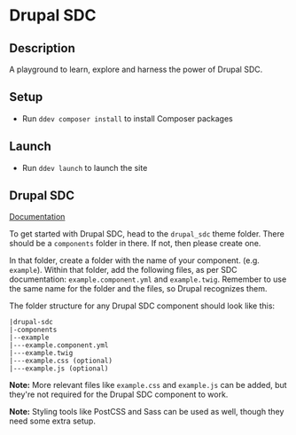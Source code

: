 # Drupal SDC

## Description

A playground to learn, explore and harness the power of Drupal SDC.

## Setup

- Run `ddev composer install` to install Composer packages

## Launch

- Run `ddev launch` to launch the site

## Drupal SDC

[Documentation](https://www.drupal.org/docs/develop/theming-drupal/using-single-directory-components)

To get started with Drupal SDC, head to the `drupal_sdc` theme folder.
There should be a `components` folder in there. If not, then please create one.

In that folder, create a folder with the name of your component. (e.g. `example`). Within that folder, add the following files, as per SDC documentation: `example.component.yml` and `example.twig`. Remember to use the same name for the folder and the files, so Drupal recognizes them.

The folder structure for any Drupal SDC component should look like this:

```
|drupal-sdc
|-components
|--example
|---example.component.yml
|---example.twig
|---example.css (optional)
|---example.js (optional)
```

**Note:** More relevant files like `example.css` and `example.js` can be added, but they're not required for the Drupal SDC component to work.

**Note:** Styling tools like PostCSS and Sass can be used as well, though they need some extra setup.
